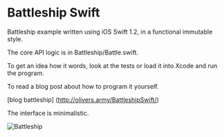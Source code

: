 # Battleship Swift

Battleship example written using iOS Swift 1.2, in a functional immutable style.

The core API logic is in Battleship/Battle.swift.

To get an idea how it words, look at the tests or load it into Xcode and run the program.

To read a blog post about how to program it yourself.

[blog battleship] (http://olivers.army/BattleshipSwift/)

The interface is minimalistic.

![Battleship](https://github.com/oliversarmy/BattleshipSwift/raw/master/assets/battleImage.png)

